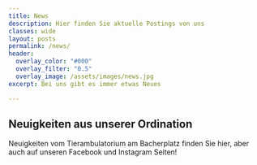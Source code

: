 ```yaml
---
title: News
description: Hier finden Sie aktuelle Postings von uns
classes: wide
layout: posts
permalink: /news/
header:
  overlay_color: "#000"
  overlay_filter: "0.5"
  overlay_image: /assets/images/news.jpg
excerpt: Bei uns gibt es immer etwas Neues

---
```


## Neuigkeiten aus unserer Ordination

Neuigkeiten vom Tierambulatorium am Bacherplatz finden Sie hier, aber auch auf unseren Facebook und Instagram Seiten!

